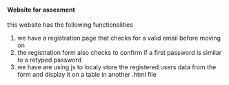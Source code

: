 #### Website for assesment #####
this website has the following functionalities 

1. we have a registration page that checks for a valid email before moving on
2. the registration form also checks to confirm if a first password is similar to a retyped password 
3. we have are using js to localy store the registered users data from the form and display it on a table in another .html file